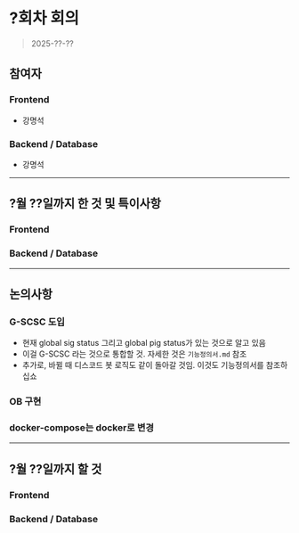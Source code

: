 # ?회차 회의  
> 2025-??-??

## 참여자

### Frontend
- 강명석  

### Backend / Database
- 강명석  

---

## ?월 ??일까지 한 것 및 특이사항

### Frontend

### Backend / Database

---

## 논의사항

### G-SCSC 도입

- 현재 global sig status 그리고 global pig status가 있는 것으로 알고 있음
- 이걸 G-SCSC 라는 것으로 통합할 것. 자세한 것은 `기능정의서.md` 참조
- 추가로, 바뀔 때 디스코드 봇 로직도 같이 돌아갈 것임. 이것도 기능정의서를 참조하십쇼

### OB 구현

### docker-compose는 docker로 변경

---

## ?월 ??일까지 할 것

### Frontend  

### Backend / Database
